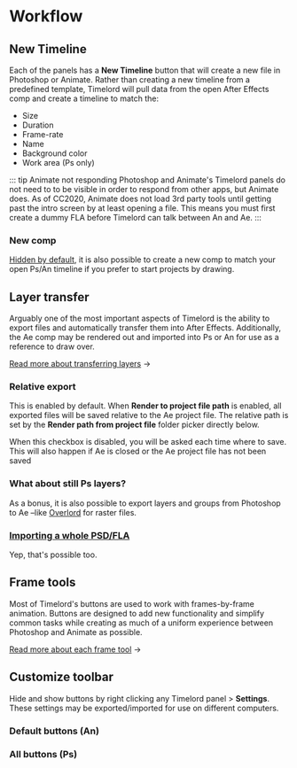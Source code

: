 # Workflow

## New Timeline

<Screenshot 
    url="/timelord/ae-timeline.png" 
    alt="New timeline" 
    width="240px"
    right />

Each of the panels has a **New Timeline** button that will create a new file in Photoshop or Animate. Rather than creating a new timeline from a predefined template, Timelord will pull data from the open After Effects comp and create a timeline to match the:

- Size
- Duration
- Frame-rate
- Name
- Background color
- Work area (Ps only)

<Screenshot 
    url="/timelord/toolbar-new.png" 
    alt="New timeline" 
    width="425px"
    center />

::: tip Animate not responding
Photoshop and Animate's Timelord panels do not need to to be visible in order to respond from other apps, but Animate does. As of CC2020, Animate does not load 3rd party tools until getting past the intro screen by at least opening a file. This means you must first create a dummy FLA before Timelord can talk between An and Ae.
:::

<Screenshot 
    url="/timelord/icon/comp-new.svg" 
    alt="New Comp" 
    toolbar />

### New comp

[Hidden by default](#customize-toolbar), it is also possible to create a new comp to match your open Ps/An timeline if you prefer to start projects by drawing. 



## Layer transfer

<Screenshot 
    url="/timelord/toolbar-render.png" 
    alt="Default An buttons" 
    width="425px"
 />

Arguably one of the most important aspects of Timelord is the ability to export files and automatically transfer them into After Effects. Additionally, the Ae comp may be rendered out and imported into Ps or An for use as a reference to draw over. 

[Read more about transferring layers](./transfer) →


<Screenshot 
    url="/timelord/ae-render.png" 
    alt="Transfer art" 
    width="240px"
    right />
    
### Relative export

This is enabled by default. When **Render to project file path** is enabled, all exported files will be saved relative to the Ae project file. The relative path is set by the **Render path from project file** folder picker directly below.

When this checkbox is disabled, you will be asked each time where to save. This will also happen if Ae is closed or the Ae project file has not been saved

### What about still Ps layers?

As a bonus, it is also possible to export layers and groups from Photoshop to Ae –like [Overlord](battleaxe,.co/overlord) for raster files. 

### [Importing a whole PSD/FLA](#import-full-psd-fla-files)

Yep, that's possible too.

## Frame tools

<Screenshot 
    url="/timelord/toolbar-tools.png" 
    alt="Frame tools" 
    width="540px"
    center />

Most of Timelord's buttons are used to work with frames-by-frame animation. Buttons are designed to add new functionality and simplify common tasks while creating as much of a uniform experience between Photoshop and Animate as possible.

[Read more about each frame tool](./frame-tools) →

## Customize toolbar

Hide and show buttons by right clicking any Timelord panel > **Settings**. These settings may be exported/imported for use on different computers.

<Screenshot 
    url="/timelord/settings.png" 
    alt="All Ps buttons" 
    width="auto"
 />

### Default buttons (An)

<Screenshot 
    url="/timelord/toolbar-default-an.png" 
    alt="Default An buttons" 
    width="425px"
 />

### All buttons (Ps)

<Screenshot 
    url="/timelord/toolbar-all-ps.png" 
    alt="All Ps buttons" 
    width="734px"
 />